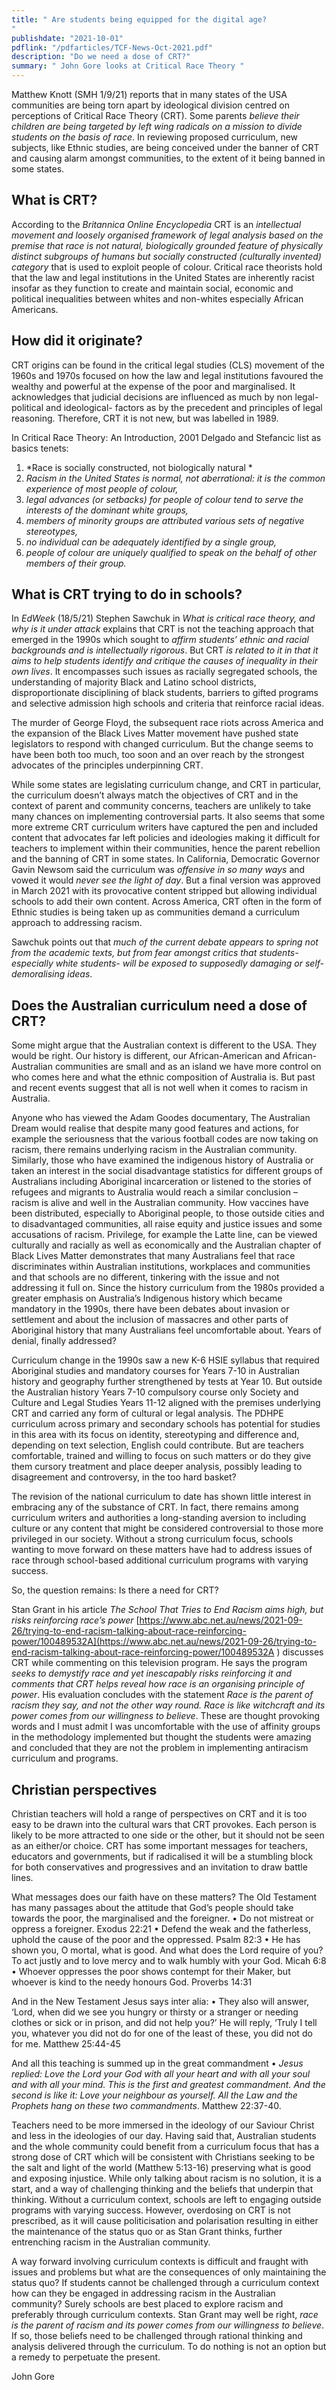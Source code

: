 ```yaml
---
title: " Are students being equipped for the digital age?
"
publishdate: "2021-10-01"
pdflink: "/pdfarticles/TCF-News-Oct-2021.pdf"
description: "Do we need a dose of CRT?"
summary: " John Gore looks at Critical Race Theory "
---
```


Matthew Knott (SMH 1/9/21) reports that in many states of the USA communities are being torn apart by ideological division centred on perceptions of Critical Race Theory (CRT). Some parents *believe their children are being targeted by left wing radicals on a mission to divide students on the basis of race*. In reviewing proposed curriculum, new subjects, like Ethnic studies, are being conceived under the banner of CRT and causing alarm amongst communities, to the extent of it being banned in some states.  
## What is CRT?
According to the *Britannica Online Encyclopedia* CRT is an *intellectual movement and loosely organised framework of legal analysis based on the premise that race is not natural, biologically grounded feature of physically distinct subgroups of humans but socially constructed (culturally invented) category* that is used to exploit people of colour. Critical race theorists hold that the law and legal institutions in the United States are inherently racist insofar as they function to create and maintain social, economic and political inequalities between whites and non-whites especially African Americans. 

## How did it originate? 
CRT origins can be found in the critical legal studies (CLS) movement of the 1960s and 1970s focused on how the law and legal institutions favoured the wealthy and powerful at the expense of the poor and marginalised. It acknowledges that judicial decisions are influenced as much by non legal- political and ideological- factors as by the precedent and principles of legal reasoning.  Therefore, CRT it is not new, but was labelled in 1989. 

In Critical Race Theory: An Introduction, 2001 Delgado and Stefancic list as basics tenets: 
1.	*Race is socially constructed, not biologically natural *
2.	*Racism in the United States is normal, not aberrational: it is the common experience of most people of colour,* 
3.	*legal advances (or setbacks) for people of colour tend to serve the interests of the dominant white groups,* 
4.	*members of minority groups are attributed various sets of negative stereotypes,* 
5.	*no individual can be adequately identified by a single group,* 
6.	*people of colour are uniquely qualified to speak on the behalf of other members of their group.* 

## What is CRT trying to do in schools?
In *EdWeek* (18/5/21) Stephen Sawchuk in *What is critical race theory, and why is it under attack* explains that CRT is not the teaching approach that emerged in the 1990s which sought to *affirm students’ ethnic and racial backgrounds and is intellectually rigorous*. But CRT *is related to it in that it aims to help students identify and critique the causes of inequality in their own lives*. It encompasses such issues as racially segregated schools, the understanding of majority Black and Latino school districts, disproportionate disciplining of black students, barriers to gifted programs and selective admission high schools and criteria that reinforce racial ideas. 

The murder of George Floyd, the subsequent race riots across America and the expansion of the Black Lives Matter movement have pushed state legislators to respond with changed curriculum. But the change seems to have been both too much, too soon and an over reach by the strongest advocates of the principles underpinning CRT. 

While some states are legislating curriculum change, and CRT in particular, the curriculum doesn’t always match the objectives of CRT and in the context of parent and community concerns, teachers are unlikely to take many chances on implementing controversial parts. It also seems that some more extreme CRT curriculum writers have captured the pen and included content that advocates far left policies and ideologies making it difficult for teachers to implement within their communities, hence the parent rebellion and the banning of CRT in some states. In California, Democratic Governor Gavin Newsom said the curriculum was *offensive in so many ways* and vowed it would *never see the light of day*. But a final version was approved in March 2021 with its provocative content stripped but allowing individual schools to add their own content. Across America, CRT often in the form of Ethnic studies is being taken up as communities demand a curriculum approach to addressing racism.

Sawchuk points out that *much of the current debate appears to spring not from the academic texts, but from fear amongst critics that students- especially white students- will be exposed to supposedly damaging or self-demoralising ideas*. 

## Does the Australian curriculum need a dose of CRT?
Some might argue that the Australian context is different to the USA. They would be right. Our history is different, our African-American and African-Australian communities are small and as an island we have more control on who comes here and what the ethnic composition of Australia is. But past and recent events suggest that all is not well when it comes to racism in Australia.  

Anyone who has viewed the Adam Goodes documentary, The Australian Dream would realise that despite many good features and actions, for example the seriousness that the various football codes are now taking on racism, there remains underlying racism in the Australian community. Similarly, those who have examined the indigenous history of Australia or taken an interest in the social disadvantage statistics for different groups of Australians including Aboriginal incarceration or listened to the stories of refugees and migrants to Australia would reach a similar conclusion – racism is alive and well in the Australian community. How vaccines have been distributed, especially to Aboriginal people, to those outside cities and to disadvantaged communities, all raise equity and justice issues and some accusations of racism. Privilege, for example the Latte line, can be viewed culturally and racially as well as economically and the Australian chapter of Black Lives Matter demonstrates that many Australians feel that race discriminates within Australian institutions, workplaces and communities and that schools are no different, tinkering with the issue and not addressing it full on.
Since the history curriculum from the 1980s provided a greater emphasis on Australia’s Indigenous history which became mandatory in the 1990s, there have been debates about invasion or settlement and about the inclusion of massacres and other parts of Aboriginal history that many Australians feel uncomfortable about. Years of denial, finally addressed? 

Curriculum change in the 1990s saw a new K-6 HSIE syllabus that required Aboriginal studies and mandatory courses for Years 7-10 in Australian history and geography further strengthened by tests at Year 10. But outside the Australian history Years 7-10 compulsory course only Society and Culture and Legal Studies Years 11-12 aligned with the premises underlying CRT and carried any form of cultural or legal analysis. The PDHPE curriculum across primary and secondary schools has potential for studies in this area with its focus on identity, stereotyping and difference and, depending on text selection, English could contribute. But are teachers comfortable, trained and willing to focus on such matters or do they give them cursory treatment and place deeper analysis, possibly leading to disagreement and controversy, in the too hard basket? 

The revision of the national curriculum to date has shown little interest in embracing any of the substance of CRT. In fact, there remains among curriculum writers and authorities a long-standing aversion to including culture or any content that might be considered controversial to those more privileged in our society. Without a strong curriculum focus, schools wanting to move forward on these matters have had to address issues of race through school-based additional curriculum programs with varying success.

So, the question remains: Is there a need for CRT?  

Stan Grant in his article *The School That Tries to End Racism aims high, but risks reinforcing race’s power* [https://www.abc.net.au/news/2021-09-26/trying-to-end-racism-talking-about-race-reinforcing-power/100489532A](https://www.abc.net.au/news/2021-09-26/trying-to-end-racism-talking-about-race-reinforcing-power/100489532A ) discusses CRT while commenting on this television program. He says the program *seeks to demystify race and yet inescapably risks reinforcing it and comments that CRT helps reveal how race is an organising principle of power*. His evaluation concludes with the statement *Race is the parent of racism they say, and not the other way round. Race is like witchcraft and its power comes from our willingness to believe*. These are thought provoking words and I must admit I was uncomfortable with the use of affinity groups in the methodology implemented but thought the students were amazing and concluded that they are not the problem in implementing antiracism curriculum and programs. 

## Christian perspectives
Christian teachers will hold a range of perspectives on CRT and it is too easy to be drawn into the cultural wars that CRT provokes. Each person is likely to be more attracted to one side or the other, but it should not be seen as an either/or choice. CRT has some important messages for teachers, educators and governments, but if radicalised it will be a stumbling block for both conservatives and progressives and an invitation to draw battle lines.
 
What messages does our faith have on these matters? The Old Testament has many passages about the attitude that God’s people should take towards the poor, the marginalised and the foreigner.
•	Do not mistreat or oppress a foreigner. Exodus 22:21
•	Defend the weak and the fatherless, uphold the cause of the poor and the oppressed. Psalm 82:3
•	He has shown you, O mortal, what is good. And what does the Lord require of you? To act justly and to love mercy and to walk humbly with your God. Micah 6:8 
•	Whoever oppresses the poor shows contempt for their Maker, but whoever is kind to the needy honours God. Proverbs 14:31 

And in the New Testament Jesus says inter alia: 
•	They also will answer, ‘Lord, when did we see you hungry or thirsty or a stranger or needing clothes or sick or in prison, and did not help you?’ He will reply, ‘Truly I tell you, whatever you did not do for one of the least of these, you did not do for me. Matthew 25:44-45 

And all this teaching is summed up in the great commandment
•	*Jesus replied: Love the Lord your God with all your heart and with all your soul and with all your mind. This is the first and greatest commandment. And the second is like it: Love your neighbour as yourself. All the Law and the Prophets hang on these two commandments*. Matthew 22:37-40.

Teachers need to be more immersed in the ideology of our Saviour Christ and less in the ideologies of our day. Having said that, Australian students and the whole community could benefit from a curriculum focus that has a strong dose of CRT which will be consistent with Christians seeking to be the salt and light of the world (Matthew 5:13-16) preserving what is good and exposing injustice. While only talking about racism is no solution, it is a start, and a way of challenging thinking and the beliefs that underpin that thinking. Without a curriculum context, schools are left to engaging outside programs with varying success. However, overdosing on CRT is not prescribed, as it will cause politicisation and polarisation resulting in either the maintenance of the status quo or as Stan Grant thinks, further entrenching racism in the Australian community. 

A way forward involving curriculum contexts is difficult and fraught with issues and problems but what are the consequences of only maintaining the status quo? If students cannot be challenged through a curriculum context how can they be engaged in addressing racism in the Australian community? Surely schools are best placed to explore racism and preferably through curriculum contexts. Stan Grant may well be right, *race is the parent of racism and its power comes from our willingness to believe*. If so, those beliefs need to be challenged through rational thinking and analysis delivered through the curriculum. To do nothing is not an option but a remedy to perpetuate the present. 

John Gore    
